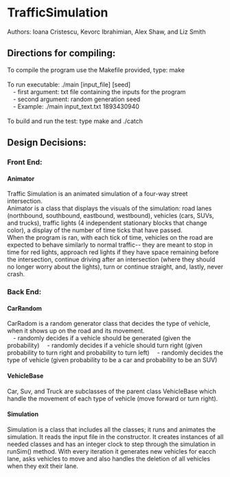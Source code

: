 # TrafficSimulation
Authors: Ioana Cristescu, Kevorc Ibrahimian, Alex Shaw, and Liz Smith

## Directions for compiling:
To compile the program use the Makefile provided, type: make <br /> <br />
To run executable: ./main [input_file] [seed] <br />
&emsp;- first argument: txt file containing the inputs for the program <br />
&emsp;- second argument: random generation seed <br />
&emsp;- Example: ./main input_text.txt 1893430940 <br /> <br />
To build and run the test: type make and ./catch 

## Design Decisions:
### Front End:
#### Animator
Traffic Simulation is an animated simulation of a four-way street intersection. <br />
Animator is a class that displays the visuals of the simulation: road lanes (northbound, southbound, eastbound, westbound), vehicles (cars, SUVs, and trucks), traffic lights (4 independent stationary blocks that change color), a display of the number of time ticks that have passed. <br />
When the program is ran, with each tick of time, vehicles on the road are expected to behave similarly to normal traffic-- they are meant to stop in time for red lights, approach red lights if they have space remaining before the intersection, continue driving after an intersection (where they should no longer worry about the lights), turn or continue straight, and, lastly, never crash.

### Back End:
#### CarRandom
CarRadom is a random generator class that decides the type of vehicle, when it shows up on the road and its movement.  <br />
&emsp;- randomly decides if a vehicle should be generated (given the probability)
&emsp;- randomly decides if a vehicle should turn right (given probability to turn right and probability to turn left)
&emsp;- randomly decides the type of vehicle (given probability to be a car and probability to be an SUV)

#### VehicleBase
Car, Suv, and Truck are subclasses of the parent class VehicleBase which handle the movement of each type of vehicle (move forward or turn right).

#### Simulation
Simulation is a class that includes all the classes; it runs and animates the simulation. It reads the input file in the constructor. It creates instances of all needed classes and has an integer clock to step through the simulation in runSim() method. With every iteration it generates new vehicles for eacch lane, asks vehicles to move and also handles the deletion of all vehicles when they exit their lane.
